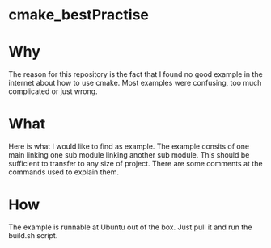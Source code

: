 # cmake_bestPractise

# Why
The reason for this repository is the fact that I found no good example in the internet about how to use cmake.
Most examples were confusing, too much complicated or just wrong.

# What
Here is what I would like to find as example. The example consits of one main linking one sub module linking another sub module. This should be sufficient to transfer to any size of project.
There are some comments at the commands used to explain them.

# How
The example is runnable at Ubuntu out of the box. Just pull it and run the build.sh script.

